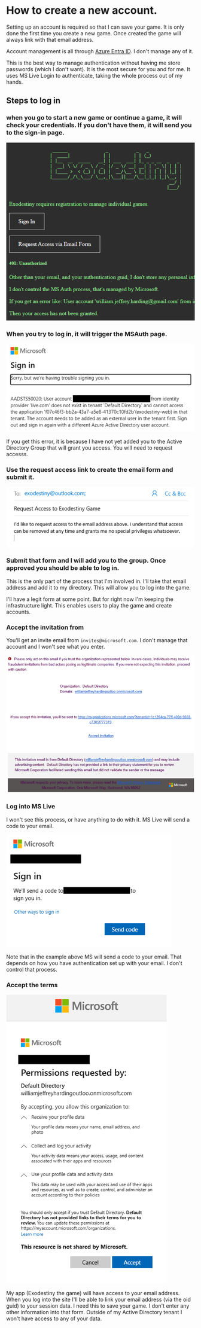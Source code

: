 # How to create a new account.

Setting up an account is required so that I can save your game. It is only done the first time you create a new game. Once created the game will always link with that email address. 

Account management is all through [Azure Entra ID](https://www.microsoft.com/en-us/security/business/identity-access/microsoft-entra-id). I don't manage any of it. 

This is the best way to manage authentication without having me store passwords (which I don't want). It is the most secure for you and for me. It uses MS Live Login to authenticate, taking the whole process out of my hands. 

## Steps to log in

### when you go to start a new game or continue a game, it will check your credentials. If you don't have them, it will send you to the sign-in page. 

![alt text](img/login_page.png)

### When you try to log in, it will trigger the MSAuth page. 

![alt text](img/login_ms_auth_page.png)

If you get this error, it is because I have not yet added you to the Active Directory Group that will grant you access. You will need to request accesss. 

### Use the request access link to create the email form and submit it. 

![alt text](img/login_request_email.png)

### Submit that form and I will add you to the group. Once approved you should be able to log in. 

This is the only part of the process that I'm involved in. I'll take that email address and add it to my directory. This will allow you to log into the game.

I'll have a legit form at some point. But for right now I'm keeping the infrastructure light. This enables users to play the game and create accounts. 

### Accept the invitation from 
You'll get an invite email from `invites@microsoft.com`. I don't manage that account and I won't see what you enter. 

![alt text](img/login_accept_email.png)

### Log into MS Live
I won't see this process, or have anything to do with it. MS Live will send a code to your email. 

![alt text](img/login_ms_live.png)

Note that in the example above MS will send a code to your email. That depends on how you have authentication set up with your email. I don't control that process. 

### Accept the terms

![alt text](img/login_accept_terms.png)

My app (Exodestiny the game) will have access to your email address. When you log into the site I'll be able to link your email address (via the oid guid) to your session data. I need this to save your game. I don't enter any other information into that form. Outside of my Active Directory tenant I won't have access to any of your data. 
